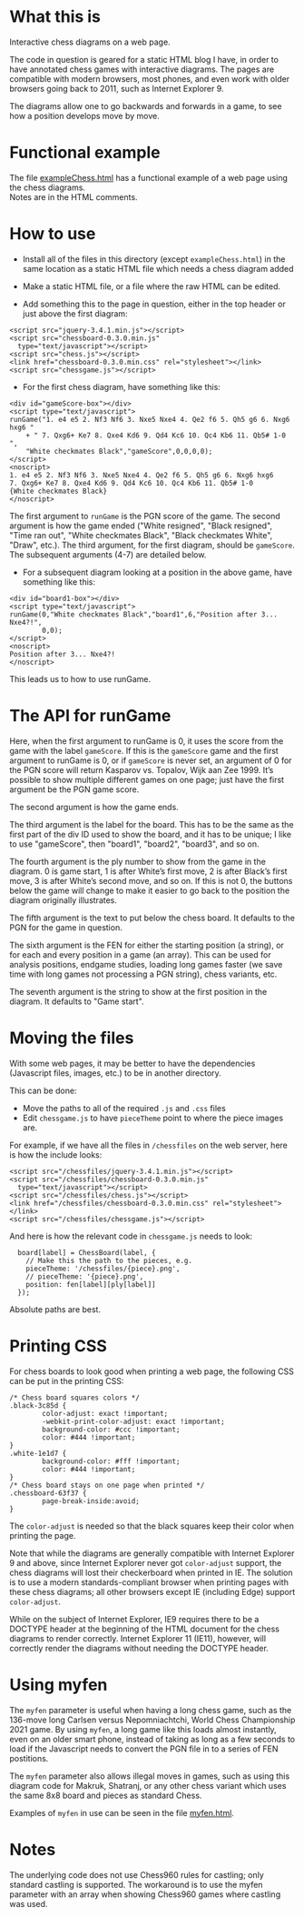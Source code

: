# What this is

Interactive chess diagrams on a web page.

The code in question is geared for a static HTML blog I have, in 
order to have annotated chess games with interactive diagrams.
The pages are compatible with modern browsers, most phones, and
even work with older browsers going back to 2011, such as Internet 
Explorer 9.

The diagrams allow one to go backwards and forwards in a game, to see
how a position develops move by move.

# Functional example

The file [exampleChess.html](https://samboy.github.io/ChessDiagrams/exampleChess.html) has 
a functional example of a web page using the chess diagrams.  
Notes are in the HTML comments.

# How to use

* Install all of the files in this directory (except `exampleChess.html`)
  in the same location as a static HTML file which needs a chess 
  diagram added

* Make a static HTML file, or a file where the raw HTML can be edited.

* Add something this to the page in question, either in the top
  header or just above the first diagram:

```
<script src="jquery-3.4.1.min.js"></script>
<script src="chessboard-0.3.0.min.js"
  type="text/javascript"></script>
<script src="chess.js"></script>
<link href="chessboard-0.3.0.min.css" rel="stylesheet"></link>
<script src="chessgame.js"></script>
```

* For the first chess diagram, have something like this:

```
<div id="gameScore-box"></div>
<script type="text/javascript">
runGame("1. e4 e5 2. Nf3 Nf6 3. Nxe5 Nxe4 4. Qe2 f6 5. Qh5 g6 6. Nxg6 hxg6 "
    + " 7. Qxg6+ Ke7 8. Qxe4 Kd6 9. Qd4 Kc6 10. Qc4 Kb6 11. Qb5# 1-0 ",
    "White checkmates Black","gameScore",0,0,0,0);
</script>
<noscript>
1. e4 e5 2. Nf3 Nf6 3. Nxe5 Nxe4 4. Qe2 f6 5. Qh5 g6 6. Nxg6 hxg6
7. Qxg6+ Ke7 8. Qxe4 Kd6 9. Qd4 Kc6 10. Qc4 Kb6 11. Qb5# 1-0
{White checkmates Black}
</noscript>
```

The first argument to `runGame` is the PGN score of the game.  The
second argument is how the game ended ("White resigned", "Black resigned",
"Time ran out", "White checkmates Black", "Black checkmates White", "Draw",
etc.).  The third argument, for the first diagram, should be `gameScore`.
The subsequent arguments (4-7) are detailed below.  

* For a subsequent diagram looking at a position in the above game,
  have something like this:

```
<div id="board1-box"></div>
<script type="text/javascript">
runGame(0,"White checkmates Black","board1",6,"Position after 3... Nxe4?!",
        0,0);
</script>
<noscript>
Position after 3... Nxe4?!
</noscript>
```

This leads us to how to use runGame.

# The API for runGame

Here, when the first argument to runGame is 0, it uses the score from the
game with the label `gameScore`.  If this is the `gameScore` game and the
first argument to runGame is 0, or if `gameScore` is never set, an argument
of 0 for the PGN score will return Kasparov vs. Topalov, Wijk aan Zee
1999.  It’s possible to show multiple different games on one page;
just have the first argument be the PGN game score.

The second argument is how the game ends.

The third argument is the label for the board.  This has to be the
same as the first part of the div ID used to show the board, and it has
to be unique; I like to use "gameScore", then "board1", "board2", "board3",
and so on.  

The fourth argument is the ply number to show from the game in the 
diagram.  0 is game start, 1 is after White’s first move, 2 is after
Black’s first move, 3 is after White’s second move, and so on.  If this
is not 0, the buttons below the game will change to make it easier to
go back to the position the diagram originally illustrates.

The fifth argument is the text to put below the chess board.  It
defaults to the PGN for the game in question.

The sixth argument is the FEN for either the starting position (a string), 
or for each and every position in a game (an array).  This can be used 
for analysis positions, endgame studies, loading long games faster (we 
save time with long games not processing a PGN string), chess variants, 
etc.

The seventh argument is the string to show at the first position in
the diagram.  It defaults to "Game start".

# Moving the files

With some web pages, it may be better to have the dependencies (Javascript
files, images, etc.) to be in another directory.

This can be done:

* Move the paths to all of the required `.js` and `.css` files
* Edit `chessgame.js` to have `pieceTheme` point to where the piece
  images are.

For example, if we have all the files in `/chessfiles` on the web
server, here is how the include looks:

```
<script src="/chessfiles/jquery-3.4.1.min.js"></script>
<script src="/chessfiles/chessboard-0.3.0.min.js"
  type="text/javascript"></script>
<script src="/chessfiles/chess.js"></script>
<link href="/chessfiles/chessboard-0.3.0.min.css" rel="stylesheet"></link>
<script src="/chessfiles/chessgame.js"></script>
```

And here is how the relevant code in `chessgame.js` needs to look:

```
  board[label] = ChessBoard(label, {
    // Make this the path to the pieces, e.g.
    pieceTheme: '/chessfiles/{piece}.png',
    // pieceTheme: '{piece}.png',
    position: fen[label][ply[label]]
  });
```

Absolute paths are best.  

# Printing CSS

For chess boards to look good when printing a web page, the following
CSS can be put in the printing CSS:

```
/* Chess board squares colors */
.black-3c85d {
        color-adjust: exact !important;
        -webkit-print-color-adjust: exact !important;
        background-color: #ccc !important;
        color: #444 !important;
}
.white-1e1d7 {
        background-color: #fff !important;
        color: #444 !important;
}
/* Chess board stays on one page when printed */
.chessboard-63f37 {
        page-break-inside:avoid;
}
```

The `color-adjust` is needed so that the black squares keep their color
when printing the page.

Note that while the diagrams are generally compatible with Internet Explorer
9 and above, since Internet Explorer never got `color-adjust` support, 
the chess diagrams will lost their checkerboard when printed in IE.  The
solution is to use a modern standards-compliant browser when printing
pages with these chess diagrams; all other browsers except IE (including
Edge) support `color-adjust`.

While on the subject of Internet Explorer, IE9 requires there to be
a DOCTYPE header at the beginning of the HTML document for the chess
diagrams to render correctly.  Internet Explorer 11 (IE11), however,
will correctly render the diagrams without needing the DOCTYPE header.

# Using myfen 

The `myfen` parameter is useful when having a long chess game, such as the
136-move long Carlsen versus Nepomniachtchi, World Chess Championship 2021
game.  By using `myfen`, a long game like this loads almost instantly,
even on an older smart phone, instead of taking as long as a few seconds
to load if the Javascript needs to convert the PGN file in to a series
of FEN postitions.

The `myfen` parameter also allows illegal moves in games, such as using
this diagram code for Makruk, Shatranj, or any other chess variant which
uses the same 8x8 board and pieces as standard Chess.

Examples of `myfen` in use can be seen in the file [myfen.html](https://samboy.github.io/ChessDiagrams/myfen.html).

# Notes

The underlying code does not use Chess960 rules for castling; only
standard castling is supported.  The workaround is to use the myfen
parameter with an array when showing Chess960 games where castling was 
used.


